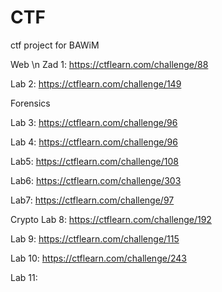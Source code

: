 # CTF
ctf project for BAWiM

Web \n
Zad 1:
https://ctflearn.com/challenge/88


Lab 2:
https://ctflearn.com/challenge/149

Forensics

Lab 3:
https://ctflearn.com/challenge/96

Lab 4:
https://ctflearn.com/challenge/96

Lab5:
https://ctflearn.com/challenge/108

Lab6:
https://ctflearn.com/challenge/303

Lab7:
https://ctflearn.com/challenge/97

Crypto
Lab 8:
https://ctflearn.com/challenge/192

Lab 9:
https://ctflearn.com/challenge/115

Lab 10:
https://ctflearn.com/challenge/243

Lab 11:








